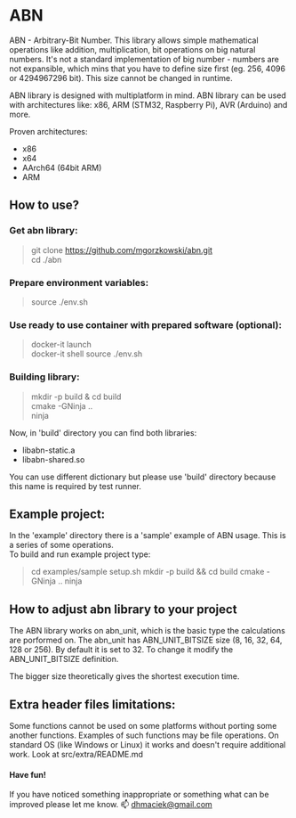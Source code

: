 # ABN

ABN - Arbitrary-Bit Number. This library allows simple mathematical operations like addition, multiplication, bit operations on big natural numbers. It's not a standard implementation of big number - numbers are not expansible, which mins that you have to define size first (eg. 256, 4096 or 4294967296 bit). This size cannot be changed in runtime.

ABN library is designed with multiplatform in mind. ABN library can be used with architectures like: x86, ARM (STM32, Raspberry Pi), AVR (Arduino) and more.

Proven architectures:
- x86
- x64
- AArch64 (64bit ARM)
- ARM

## How to use?

### Get abn library:
> git clone https://github.com/mgorzkowski/abn.git  
> cd ./abn   

### Prepare environment variables:
> source ./env.sh

### Use ready to use container with prepared software (optional):
> docker-it launch  
> docker-it shell
> source ./env.sh

### Building library:
> mkdir -p build & cd build  
> cmake -GNinja ..  
> ninja

Now, in 'build' directory you can find both libraries:
- libabn-static.a
- libabn-shared.so

You can use different dictionary but please use 'build' directory because this name is required by test runner.

## Example project:
In the 'example' directory there is a 'sample' example of ABN usage. This is a series of some operations.  
To build and run example project type:
> cd examples/sample
> setup.sh
> mkdir -p build && cd build
> cmake -GNinja ..
> ninja

## How to adjust abn library to your project
The ABN library works on abn_unit, which is the basic type the calculations are porformed on.
The abn_unit has ABN_UNIT_BITSIZE size (8, 16, 32, 64, 128 or 256). By default it is set to 32.
To change it modify the ABN_UNIT_BITSIZE definition.

The bigger size theoretically gives the shortest execution time.

## Extra header files limitations:
Some functions cannot be used on some platforms without porting some another functions. Examples of such functions may be file operations. On standard OS (like Windows or Linux) it works and doesn't require additional work. Look at src/extra/README.md

#### Have fun!
If you have noticed something inappropriate or something what can be improved please let me know.   :mailbox: dhmaciek@gmail.com
